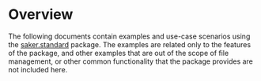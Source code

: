 # Overview

The following documents contain examples and use-case scenarios using the [saker.standard](https://nest.saker.build/package/saker.standard) package. The examples are related only to the features of the package, and other examples that are out of the scope of file management, or other common functionality that the package provides are not included here.
